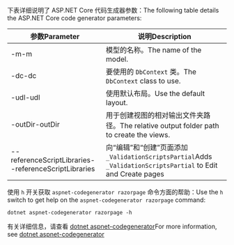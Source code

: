 <a name="codegenerator"></a> <span data-ttu-id="709f3-101">下表详细说明了 ASP.NET Core 代码生成器参数：</span><span class="sxs-lookup"><span data-stu-id="709f3-101">The following table details the ASP.NET Core code generator parameters:</span></span>

| <span data-ttu-id="709f3-102">参数</span><span class="sxs-lookup"><span data-stu-id="709f3-102">Parameter</span></span>               | <span data-ttu-id="709f3-103">说明</span><span class="sxs-lookup"><span data-stu-id="709f3-103">Description</span></span>|
| ----------------- | ------------ |
| <span data-ttu-id="709f3-104">-m</span><span class="sxs-lookup"><span data-stu-id="709f3-104">-m</span></span>  | <span data-ttu-id="709f3-105">模型的名称。</span><span class="sxs-lookup"><span data-stu-id="709f3-105">The name of the model.</span></span> |
| <span data-ttu-id="709f3-106">-dc</span><span class="sxs-lookup"><span data-stu-id="709f3-106">-dc</span></span>  | <span data-ttu-id="709f3-107">要使用的 `DbContext` 类。</span><span class="sxs-lookup"><span data-stu-id="709f3-107">The `DbContext` class to use.</span></span> |
| <span data-ttu-id="709f3-108">-udl</span><span class="sxs-lookup"><span data-stu-id="709f3-108">-udl</span></span> | <span data-ttu-id="709f3-109">使用默认布局。</span><span class="sxs-lookup"><span data-stu-id="709f3-109">Use the default layout.</span></span> |
| <span data-ttu-id="709f3-110">-outDir</span><span class="sxs-lookup"><span data-stu-id="709f3-110">-outDir</span></span> | <span data-ttu-id="709f3-111">用于创建视图的相对输出文件夹路径。</span><span class="sxs-lookup"><span data-stu-id="709f3-111">The relative output folder path to create the views.</span></span> |
| <span data-ttu-id="709f3-112">--referenceScriptLibraries</span><span class="sxs-lookup"><span data-stu-id="709f3-112">--referenceScriptLibraries</span></span> | <span data-ttu-id="709f3-113">向“编辑”和“创建”页面添加 `_ValidationScriptsPartial`</span><span class="sxs-lookup"><span data-stu-id="709f3-113">Adds `_ValidationScriptsPartial` to Edit and Create pages</span></span> |

<span data-ttu-id="709f3-114">使用 `h` 开关获取 `aspnet-codegenerator razorpage` 命令方面的帮助：</span><span class="sxs-lookup"><span data-stu-id="709f3-114">Use the `h` switch to get help on the `aspnet-codegenerator razorpage` command:</span></span>

```console
dotnet aspnet-codegenerator razorpage -h
```

<span data-ttu-id="709f3-115">有关详细信息，请查看 [dotnet aspnet-codegenerator](xref:fundamentals/tools/dotnet-aspnet-codegenerator)</span><span class="sxs-lookup"><span data-stu-id="709f3-115">For more information, see [dotnet aspnet-codegenerator](xref:fundamentals/tools/dotnet-aspnet-codegenerator)</span></span> 